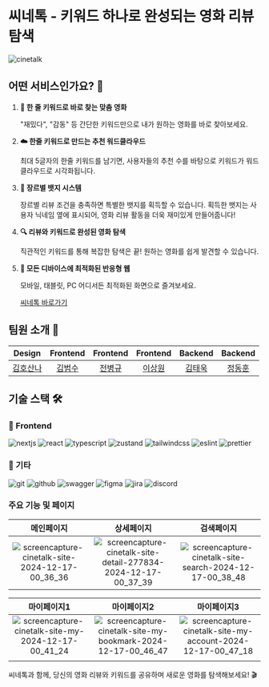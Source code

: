 # 씨네톡 - 키워드 하나로 완성되는 영화 리뷰 탐색

![cinetalk](https://github.com/user-attachments/assets/bd3c116a-fa3e-44b8-ab4e-1b35e4420b9a)

## 어떤 서비스인가요? 🎥

1. **🔑 한 줄 키워드로 바로 찾는 맞춤 영화**

   "재밌다", "감동" 등 간단한 키워드만으로 내가 원하는 영화를 바로 찾아보세요.

2. **☁️ 한줄 키워드로 만드는 추천 워드클라우드**

   최대 5글자의 한줄 키워드를 남기면, 사용자들의 추천 수를 바탕으로 키워드가 워드클라우드로 시각화됩니다.

3. **🏅 장르별 뱃지 시스템**

   장르별 리뷰 조건을 충족하면 특별한 뱃지를 획득할 수 있습니다.
   획득한 뱃지는 사용자 닉네임 옆에 표시되어, 영화 리뷰 활동을 더욱 재미있게 만들어줍니다!

4. **🔍 리뷰와 키워드로 완성된 영화 탐색**

   직관적인 키워드를 통해 복잡한 탐색은 끝! 원하는 영화를 쉽게 발견할 수 있습니다.

5. **📱 모든 디바이스에 최적화된 반응형 웹**

   모바일, 태블릿, PC 어디서든 최적화된 화면으로 즐겨보세요.

   [씨네톡 바로가기](https://www.cinetalk.site/)

## 팀원 소개 👥

|                  Design                  |                Frontend                |                Frontend                |               Frontend                |                Backend                |                 Backend                 |
| :--------------------------------------: | :------------------------------------: | :------------------------------------: | :-----------------------------------: | :-----------------------------------: | :-------------------------------------: |
| [김호산나](https://blog.naver.com/mtme_) | [김범수](https://github.com/Devinix00) | [전병규](https://github.com/lovaoi777) | [이상원](https://github.com/bisari31) | [김태욱](https://github.com/TAEWOOKK) | [정동훈](https://github.com/jjeongdong) |

## 기술 스택 🛠️

### 🚀 Frontend

![nextjs](https://img.shields.io/badge/nextjs-000000?style=for-the-badge&logo=nextdotjs&logoColor=fff)
![react](https://img.shields.io/badge/react-61DAFB?style=for-the-badge&logo=react&logoColor=000)
![typescript](https://img.shields.io/badge/typescript-3178C6?style=for-the-badge&logo=typescript&logoColor=fff)
![zustand](https://img.shields.io/badge/zustand-000?style=for-the-badge&logo=zustand&logoColor=000)
![tailwindcss](https://img.shields.io/badge/tailwindcss-fff?style=for-the-badge&logo=tailwindcss&logoColor=06B6D4)
![eslint](https://img.shields.io/badge/eslint-4B32C3?style=for-the-badge&logo=eslint&logoColor=fff)
![prettier](https://img.shields.io/badge/prettier-F7B93E?style=for-the-badge&logo=prettier&logoColor=000)

### 💼 기타

![git](https://img.shields.io/badge/git-F05032?style=for-the-badge&logo=git&logoColor=fff)
![github](https://img.shields.io/badge/github-F05032?style=for-the-badge&logo=github&logoColor=fff)
![swagger](https://img.shields.io/badge/swagger-85EA2D?style=for-the-badge&logo=swagger&logoColor=000)
![figma](https://img.shields.io/badge/figma-F24E1E?style=for-the-badge&logo=figma&logoColor=fff)
![jira](https://img.shields.io/badge/jira-0052CC?style=for-the-badge&logo=jira&logoColor=fff)
![discord](https://img.shields.io/badge/discord-181717?style=for-the-badge&logo=discord&logoColor=fff)

### 주요 기능 및 페이지

|                                                             메인페이지                                                              |                                                                    상세페이지                                                                     |                                                                 검색페이지                                                                 |
| :---------------------------------------------------------------------------------------------------------------------------------: | :-----------------------------------------------------------------------------------------------------------------------------------------------: | :----------------------------------------------------------------------------------------------------------------------------------------: |
| ![screencapture-cinetalk-site-2024-12-17-00_36_36](https://github.com/user-attachments/assets/85e15905-5eba-4304-832b-45437faee9af) | ![screencapture-cinetalk-site-detail-277834-2024-12-17-00_37_39](https://github.com/user-attachments/assets/3de52887-995b-4f97-8178-e1f3361023a6) | ![screencapture-cinetalk-site-search-2024-12-17-00_38_48](https://github.com/user-attachments/assets/c056f636-4dea-46af-893e-4435b5ad4780) |

|                                                              마이페이지1                                                               |                                                                   마이페이지2                                                                   |                                                                  마이페이지3                                                                   |
| :------------------------------------------------------------------------------------------------------------------------------------: | :---------------------------------------------------------------------------------------------------------------------------------------------: | :--------------------------------------------------------------------------------------------------------------------------------------------: |
| ![screencapture-cinetalk-site-my-2024-12-17-00_41_24](https://github.com/user-attachments/assets/0a4ead70-59c1-4d23-9fcf-1257cdccbfac) | ![screencapture-cinetalk-site-my-bookmark-2024-12-17-00_46_47](https://github.com/user-attachments/assets/b7c46e95-bd0f-4432-891a-bab1f90d7677) | ![screencapture-cinetalk-site-my-account-2024-12-17-00_47_18](https://github.com/user-attachments/assets/4d9c9753-e8b9-4488-bbb5-e22d19bf087d) |
|                                                                                                                                        |

씨네톡과 함께, 당신의 영화 리뷰와 키워드를 공유하며 새로운 영화를 탐색해보세요! 🎬
